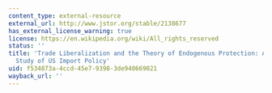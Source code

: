```yaml
---
content_type: external-resource
external_url: http://www.jstor.org/stable/2138677
has_external_license_warning: true
license: https://en.wikipedia.org/wiki/All_rights_reserved
status: ''
title: 'Trade Liberalization and the Theory of Endogenous Protection: An Econometric
  Study of US Import Policy'
uid: f534873a-4ccd-45e7-9398-3de940669021
wayback_url: ''
---
```

